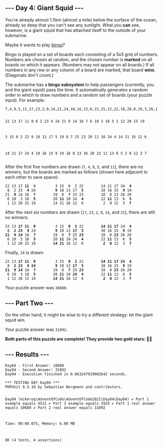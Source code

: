 <article class="day-desc"><h2>--- Day 4: Giant Squid ---</h2><p>You're already almost 1.5km (almost a mile) below the surface of the ocean, already so deep that you can't see any sunlight. What you <b>can</b> see, however, is a giant squid that has attached itself to the outside of your submarine.</p>
<p>Maybe it wants to play <a href="https://en.wikipedia.org/wiki/Bingo_(American_version)" target="_blank">bingo</a>?</p>
<p>Bingo is played on a set of boards each consisting of a 5x5 grid of numbers. Numbers are chosen at random, and the chosen number is <b>marked</b> on all boards on which it appears. (Numbers may not appear on all boards.) If all numbers in any row or any column of a board are marked, that board <b>wins</b>. (Diagonals don't count.)</p>
<p>The submarine has a <b>bingo subsystem</b> to help passengers (currently, you and the giant squid) pass the time. It automatically generates a random order in which to draw numbers and a random set of boards (your puzzle input). For example:</p>
<pre><code>7,4,9,5,11,17,23,2,0,14,21,24,10,16,13,6,15,25,12,22,18,20,8,19,3,26,1

22 13 17 11  0
 8  2 23  4 24
21  9 14 16  7
 6 10  3 18  5
 1 12 20 15 19

 3 15  0  2 22
 9 18 13 17  5
19  8  7 25 23
20 11 10 24  4
14 21 16 12  6

14 21 17 24  4
10 16 15  9 19
18  8 23 26 20
22 11 13  6  5
 2  0 12  3  7
</code></pre>
<p>After the first five numbers are drawn (<code>7</code>, <code>4</code>, <code>9</code>, <code>5</code>, and <code>11</code>), there are no winners, but the boards are marked as follows (shown here adjacent to each other to save space):</p>
<pre><code>22 13 17 <b>11</b>  0         3 15  0  2 22        14 21 17 24  <b>4</b>
 8  2 23  <b>4</b> 24         <b>9</b> 18 13 17  <b>5</b>        10 16 15  <b>9</b> 19
21  <b>9</b> 14 16  <b>7</b>        19  8  <b>7</b> 25 23        18  8 23 26 20
 6 10  3 18  <b>5</b>        20 <b>11</b> 10 24  <b>4</b>        22 <b>11</b> 13  6  <b>5</b>
 1 12 20 15 19        14 21 16 12  6         2  0 12  3  <b>7</b>
</code></pre>
<p>After the next six numbers are drawn (<code>17</code>, <code>23</code>, <code>2</code>, <code>0</code>, <code>14</code>, and <code>21</code>), there are still no winners:</p>
<pre><code>22 13 <b>17</b> <b>11</b>  <b>0</b>         3 15  <b>0</b>  <b>2</b> 22        <b>14</b> <b>21</b> <b>17</b> 24  <b>4</b>
 8  <b>2</b> <b>23</b>  <b>4</b> 24         <b>9</b> 18 13 <b>17</b>  <b>5</b>        10 16 15  <b>9</b> 19
<b>21</b>  <b>9</b> <b>14</b> 16  <b>7</b>        19  8  <b>7</b> 25 <b>23</b>        18  8 <b>23</b> 26 20
 6 10  3 18  <b>5</b>        20 <b>11</b> 10 24  <b>4</b>        22 <b>11</b> 13  6  <b>5</b>
 1 12 20 15 19        <b>14</b> <b>21</b> 16 12  6         <b>2</b>  <b>0</b> 12  3  <b>7</b>
</code></pre>
<p>Finally, <code>24</code> is drawn:</p>
<pre><code>22 13 <b>17</b> <b>11</b>  <b>0</b>         3 15  <b>0</b>  <b>2</b> 22        <b>14</b> <b>21</b> <b>17</b> <b>24</b>  <b>4</b>
 8  <b>2</b> <b>23</b>  <b>4</b> <b>24</b>         <b>9</b> 18 13 <b>17</b>  <b>5</b>        10 16 15  <b>9</b> 19
<b>21</b>  <b>9</b> <b>14</b> 16  <b>7</b>        19  8  <b>7</b> 25 <b>23</b>        18  8 <b>23</b> 26 20
 6 10  3 18  <b>5</b>        20 <b>11</b> 10 <b>24</b>  <b>4</b>        22 <b>11</b> 13  6  <b>5</b>
 1 12 20 15 19        <b>14</b> <b>21</b> 16 12  6         <b>2</b>  <b>0</b> 12  3  <b>7</b>
</code></pre>



</article>
<p>Your puzzle answer was <code>10680</code>.</p><article class="day-desc"><h2 id="part2">--- Part Two ---</h2><p>On the other hand, it might be wise to try a different strategy: <span title="That's 'cuz a submarine don't pull things' antennas out of their sockets when they lose. Giant squid are known to do that.">let the giant squid win</span>.</p>



</article>
<p>Your puzzle answer was <code>31892</code>.</p><p class="day-success"><b>Both parts of this puzzle are complete! They provide two gold stars: 🌟🌟</b></p>
<h2>--- Results ---</h2>
<pre><code>Day04 - First Answer: 10680
Day04 - Second Answer: 31892
Day04 - Execution finished in 0.063247919082642 seconds.
</code></pre>
<pre><code>*** TESTING DAY Day04 ***
PHPUnit 9.5.10 by Sebastian Bergmann and contributors.

Day04 (mikeroq\AdventOfCode\AdventOfCode2021\Day04\Day04)
 ✔ Part 1 example equals 4512
 ✔ Part 2 example equals 1924
 ✔ Part 1 real answer equals 10680
 ✔ Part 2 real answer equals 31892

Time: 00:00.075, Memory: 6.00 MB

OK (4 tests, 4 assertions)
</code></pre>